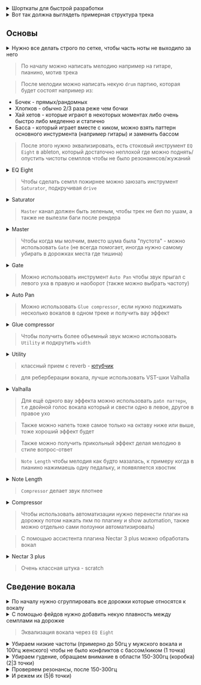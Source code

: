 <details>
  <hr />
  <summary>Шорткаты для быстрой разработки</summary>
  <img alt="image" src="https://user-images.githubusercontent.com/79831859/155879351-b1c15219-d845-40b9-83d1-e47b0ab2b42d.png">
  <hr />
</details>

<details>
  <hr />
  <summary>Вот так должна выглядеть примерная структура трека</summary>
  <img alt="image" src="https://user-images.githubusercontent.com/79831859/155879029-e7bb8eaa-ef78-4b1b-8519-60b1c66902f1.png">
  <hr />
</details>

## Основы

<details>
  <hr />
  <summary>Нужно все делать строго по сетке, чтобы часть ноты не выходило за него</summary>
  <img alt="image" src="https://user-images.githubusercontent.com/79831859/155880500-58d777bb-604e-42ce-8106-e435476b7c98.png">
  <br />
  <br />
  <ul>
    <li>ctrl + shift + U (чтобы разместить все по сетке)</li>
  </ul>
  <hr />
</details>

> По началу можно написать мелодию например на гитаре, пианино, мотив трека

> После мелодии можно написать некую `drum` партию, которая будет состоят например из:

- Бочек - прямых/рандомных
- Хлопков - обычно 2/3 раза реже чем бочки
- Хай хетов - которые играют в некоторых моментах либо очень быстро либо медленно и статично
- Басса - который играет вместе с киком, можно взять паттерн основного инстурмента (например гитары) и заменить бассом

> После этого нужно эквализировать, есть стоковый инструмент `EQ Eight` в ableton, который достаточно неплохой где можно поднять/опустить чистоты семплов чтобы не было резонаннсов/жужаний

<details>
  <hr />
  <summary>EQ Eight</summary>
  <img alt="image" src="https://user-images.githubusercontent.com/79831859/155879782-dcaccfad-4b53-4439-a439-3b815ac64ee5.png">
  <br />
  <br />
  <ul>
    <li>Есть три части в эквалайзере - высокие (хай-хеты), средние (вокал, перкусии), низкие (кик, басс)</li>
    <li>Чтобы сделать звук ярче - можно чуть чуть поднять высокие</li>
    <li>При эквализации использовать более "широкую" полосу для вверха и более "узкую" для низов</li>
    <li>Изменения в одном диапазоне (вверх) будет влиять на другие диапазоны (низ/середина) - например если убрать низ, то вверх поднимается</li>
  </ul>
  <hr />
</details>

> Чтобы сделать семпл пожирнее можно заюзать инструмент `Saturator`, подкручивая `drive`

<details>
  <hr />
  <summary>Saturator</summary>
  <img alt="image" src="https://user-images.githubusercontent.com/79831859/155881511-db2103c1-41a5-4446-85f0-d2c2e8d4b003.png">
  <hr />
</details>

> `Master` канал должен быть зеленым, чтобы трек не бил по ушам, а также не вылезли баги после рендера

<details>
  <hr />
  <summary>Master</summary>
  <img alt="image" src="https://user-images.githubusercontent.com/79831859/155881911-352c926c-2c15-4e6c-99a1-c99454afccf0.png">
  <hr />
</details>

> Чтобы когда мы молчим, вместо шума была "пустота" - можно использовать `Gate` (не всегда помогает, иногда нужно самому убирать в дорожках места где тишина)

<details>
  <hr />
  <summary>Gate</summary>
  <img alt="image" src="https://user-images.githubusercontent.com/79831859/155881864-66e83e06-7058-42f0-9be2-0c8838874510.png">
  <hr />
</details>

> Можно использовать инструмент `Auto Pan` чтобы звук прыгал с левого уха в правую и наоборот (также можно выбрать частоту)

<details>
  <hr />
  <summary>Auto Pan</summary>
  <img alt="image" src="https://user-images.githubusercontent.com/79831859/155883155-d1adc67a-6cb0-4f8a-8139-7bf2b793ab72.png">
  <hr />
</details>

> Можно использовать `Glue compressor`, если нужно поджимать несколько вокалов в одном треке и получить вау эффект

<details>
  <hr />
  <summary>Glue compressor</summary>
  <img alt="image" src="https://user-images.githubusercontent.com/79831859/155884105-81b46ceb-31ea-4775-8500-dc80070cda13.png">
  <hr />
</details>

> Чтобы получить более объемный звук можно использовать `Utility` и подкрутить `width`

<details>
  <hr />
  <summary>Utility</summary>
  <img alt="image" src="https://user-images.githubusercontent.com/79831859/155884134-6356f8f4-f3c1-458d-9f32-6a991d73d40f.png">
  <hr />
</details>

> классный прием с reverb - [ютубчик](https://youtu.be/0GyYwpVfmds?t=3207)

> для реберберации вокала, лучше использовать VST-шки Valhalla

<details>
  <hr />
  <summary>Valhalla</summary>
  <img alt="image" src="https://user-images.githubusercontent.com/79831859/155885720-f33275d6-0b26-453f-88e4-61c874cb46e3.png">
  <hr />
</details>

> Для ещё одного вау эффекта можно использовать `дабл паттерн`, т.е двойной голос вокала который и свести одно в левое, другое в правое ухо

> Также можно напеть тоже самое только на октаву ниже или выше, тоже хороший эффект будет

> Также можно получить прикольный эффект делая мелодию в стиле вопрос-ответ

> `Note Length` чтобы мелодия как будто мазалась, к примеру когда в пианино нажимаешь одну педальку, и появяляется хвостик

<details>
  <hr />
  <summary>Note Length</summary>
  <img alt="image" src="https://user-images.githubusercontent.com/79831859/155883345-4b3b3a7e-4854-489b-bd45-4199e768dfb3.png">
  <hr />
</details>

> `Compressor` делает звук плотнее

<details>
  <hr />
  <summary>Compressor</summary>
  <img alt="image" src="https://user-images.githubusercontent.com/79831859/155884197-58abef03-675f-45ba-8847-855ec4e96876.png">
  <hr />
</details>

> Чтобы использовать автоматизации нужно перенести плагин на дорожку потом нажать пкм по плагину и show automation, также можно отдельно сами ползунки автоматизировать)

> С помощью ассистента плагина Nectar 3 plus можно обработать вокал

<details>
  <hr />
  <summary>Nectar 3 plus</summary>
  <img alt="image" src="https://user-images.githubusercontent.com/79831859/155883996-ce1f8f77-d104-4a2b-a2c7-1cb4c9dc4117.png">
  <hr />
</details>

> Очень классная штука - scratch

## Сведение вокала

<details>
  <hr />
  <summary>По началу нужно сгруппировать все дорожки которые относятся к вокалу</summary>
  <img alt="image" src="https://user-images.githubusercontent.com/79831859/155894401-fd68aca1-888b-4074-b4e6-1462d455581e.png">
  <hr />
</details>

<details>
  <hr />
  <summary>С помощью фейдов нужно добавить некую плавность между семплами на дорожке</summary>
  <img alt="image" src="https://user-images.githubusercontent.com/79831859/155894311-28f7cfdf-b84e-4f34-aedd-0503363cf83b.png">
  <hr />
</details>

> Эквализация вокала через `EQ Eight`

<details>
  <hr />
  <summary>Убираем низкие частоты (примерно до 50гц у мужского вокала и 100гц женского) чтобы не было конфликтов с бассом/киком (1 точка)</summary>
  <img width="994" alt="image" src="https://user-images.githubusercontent.com/79831859/155894534-a2078b42-e6f1-4377-a658-b15bda0c3638.png">
  <hr />
</details>
<details>
  <hr />
  <summary>Убираем гудение, обращаем внимание в области 150-300гц (коробка) (2|3 точки)</summary>
  <img alt="image" src="https://user-images.githubusercontent.com/79831859/155894743-3acefe06-34ab-4ab8-968d-14d80488cb4e.png">
  <hr />
</details>
<details>
  <hr />
  <summary>Проверяем резонансы, после 150-300гц</summary>
  <img alt="image" src="https://user-images.githubusercontent.com/79831859/155895179-3f7c9c12-bc9f-43bf-a5a2-ee4156cc53f4.png">
  <hr />
</details>
<details>
  <hr />
  <summary>И режем их (5|6 точки)</summary>
  <img alt="image" src="https://user-images.githubusercontent.com/79831859/155895253-82e6e15f-ff46-43d4-8a90-662c5bef88ef.png">
  <hr />
</details>
